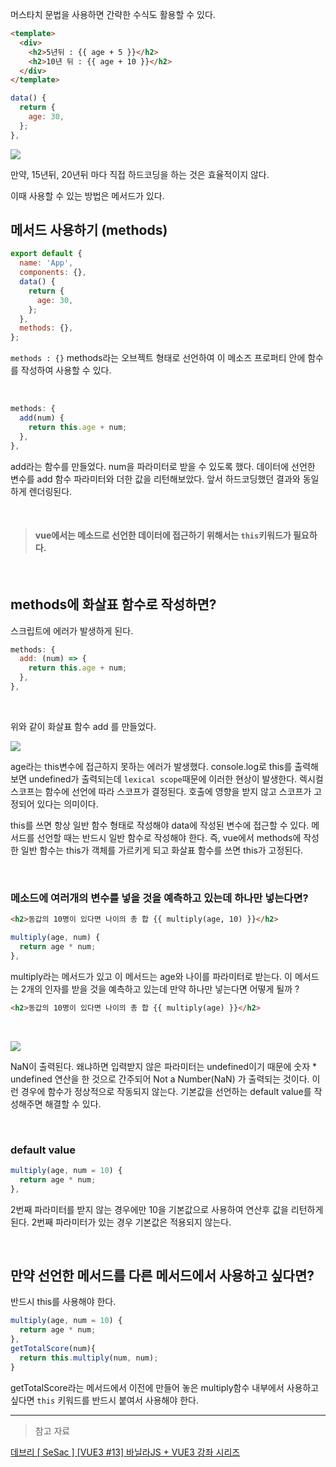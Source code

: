 머스타치 문법을 사용하면 간략한 수식도 활용할 수 있다.

```html
<template>
  <div>
    <h2>5년뒤 : {{ age + 5 }}</h2>
    <h2>10년 뒤 : {{ age + 10 }}</h2>
  </div>
</template>
```

```javascript
data() {
  return {
    age: 30,
  };
},
```

![](https://velog.velcdn.com/images/reasonz/post/7a601d39-7951-4d3b-abbd-0e73a347dc10/image.png)

만약, 15년뒤, 20년뒤 마다 직접 하드코딩을 하는 것은 효율적이지 않다.
<br>

이때 사용할 수 있는 방법은 메서드가 있다.

## 메서드 사용하기 (methods)

```javascript
export default {
  name: 'App',
  components: {},
  data() {
    return {
      age: 30,
    };
  },
  methods: {},
};
```

`methods : {}` methods라는 오브젝트 형태로 선언하여 이 메소즈 프로퍼티 안에 함수를 작성하여 사용할 수 있다.

<br>

```javascript
methods: {
  add(num) {
    return this.age + num;
  },
},
```

add라는 함수를 만들었다. num을 파라미터로 받을 수 있도록 했다.
데이터에 선언한 변수를 add 함수 파라미터와 더한 값을 리턴해보았다. 앞서 하드코딩했던 결과와 동일하게 렌더링된다.

<br>

> #### vue에서는 메소드로 선언한 데이터에 접근하기 위해서는 `this`키워드가 필요하다.

<br>

## methods에 화살표 함수로 작성하면?

스크립트에 에러가 발생하게 된다.

```javascript
methods: {
  add: (num) => {
    return this.age + num;
  },
},
```

<br>

위와 같이 화살표 함수 add 를 만들었다.

![](https://velog.velcdn.com/images/reasonz/post/1077cb1b-d471-4d40-b166-28248edeae2e/image.png)

age라는 this변수에 접근하지 못하는 에러가 발생했다.
console.log로 this를 출력해보면 undefined가 출력되는데 `lexical scope`때문에 이러한 현상이 발생한다.
렉시컬 스코프는 함수에 선언에 따라 스코프가 결정된다. 호출에 영향을 받지 않고 스코프가 고정되어 있다는 의미이다.

this를 쓰면 항상 일반 함수 형태로 작성해야 data에 작성된 변수에 접근할 수 있다.
메서드를 선언할 때는 반드시 일반 함수로 작성해야 한다.
즉, vue에서 methods에 작성한 일반 함수는 this가 객체를 가르키게 되고 화살표 함수를 쓰면 this가 고정된다.

<br>

### 메소드에 여러개의 변수를 넣을 것을 예측하고 있는데 하나만 넣는다면?

```html
<h2>동갑의 10명이 있다면 나이의 총 합 {{ multiply(age, 10) }}</h2>
```

```javascript
multiply(age, num) {
  return age * num;
},
```

multiply라는 메서드가 있고 이 메서드는 age와 나이를 파라미터로 받는다. 이 메서드는 2개의 인자를 받을 것을 예측하고 있는데 만약 하나만 넣는다면 어떻게 될까 ?

```html
<h2>동갑의 10명이 있다면 나이의 총 합 {{ multiply(age) }}</h2>
```

<br>

![](https://velog.velcdn.com/images/reasonz/post/30a8214c-7bba-4e65-a428-247cb8269a5a/image.png)

NaN이 출력된다. 왜냐하면 입력받지 않은 파라미터는 undefined이기 때문에 숫자 \* undefined 연산을 한 것으로 간주되어 Not a Number(NaN) 가 출력되는 것이다.
이런 경우에 함수가 정상적으로 작동되지 않는다. 기본값을 선언하는 default value를 작성해주면 해결할 수 있다.

<br>

### default value

```javascript
multiply(age, num = 10) {
  return age * num;
},
```

2번째 파라미터를 받지 않는 경우에만 10을 기본값으로 사용하여 연산후 값을 리턴하게 된다.
2번째 파라미터가 있는 경우 기본값은 적용되지 않는다.

<br>

## 만약 선언한 메서드를 다른 메서드에서 사용하고 싶다면?

반드시 this를 사용해야 한다.

```javascript
multiply(age, num = 10) {
  return age * num;
},
getTotalScore(num){
  return this.multiply(num, num);
}
```

getTotalScore라는 메서드에서 이전에 만들어 놓은 multiply함수 내부에서 사용하고 싶다면 `this` 키워드를 반드시 붙여서 사용해야 한다.

---

> 참고 자료

[데브리 [ SeSac ] [VUE3 #13] 바닐라JS + VUE3 강좌 시리즈](https://www.youtube.com/watch?v=N8CMBSttu6A&list=PLpJDjPqxGWGrAEfHRAXf59m0krxxEzic5&index=13&ab_channel=%EB%8D%B0%EB%B8%8C%EB%A6%AC)
